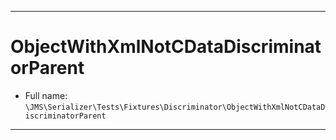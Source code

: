 ***

# ObjectWithXmlNotCDataDiscriminatorParent

* Full name: `\JMS\Serializer\Tests\Fixtures\Discriminator\ObjectWithXmlNotCDataDiscriminatorParent`

***

